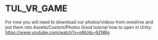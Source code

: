 # TUL_VR_GAME
For now you will need to download our photos/videos from onedrive and put them into Assets/Custom/Photos
Good tutorial how to open in Unity:
https://www.youtube.com/watch?v=pNUdu-6ZNBg